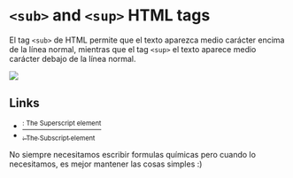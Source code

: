 # `<sub>` and `<sup>` HTML tags

El tag `<sub>` de HTML permite que el texto aparezca medio carácter encima de la línea normal, mientras que el tag `<sup>` el texto aparece medio carácter debajo de la línea normal.

![](demo/tag.gif)

## Links

- [<sup>: The Superscript element](https://developer.mozilla.org/en-US/docs/Web/HTML/Element/sup)
- [<sub>: The Subscript element](https://developer.mozilla.org/en-US/docs/Web/HTML/Element/sub)

No siempre necesitamos escribir formulas químicas pero cuando lo necesitamos, es mejor mantener las cosas simples :)
